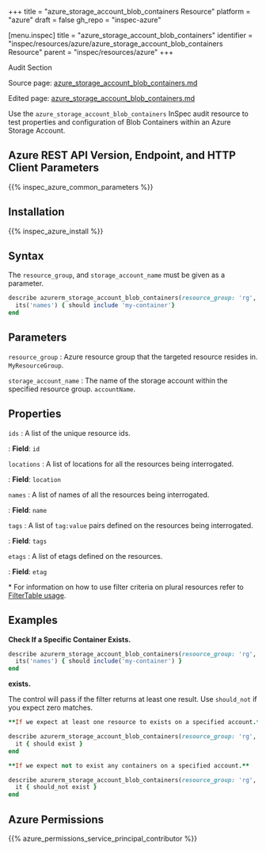+++
title = "azure_storage_account_blob_containers Resource"
platform = "azure"
draft = false
gh_repo = "inspec-azure"

[menu.inspec]
title = "azure_storage_account_blob_containers"
identifier = "inspec/resources/azure/azure_storage_account_blob_containers Resource"
parent = "inspec/resources/azure"
+++

<div class="admonition-note">
<p class="admonition-note-title">Audit Section</p>
<div class="admonition-note-text">
<p>Source page: <a href="https://github.com/inspec/inspec-azure/blob/main/docs/resources/azure_storage_account_blob_containers.md">azure_storage_account_blob_containers.md</a></p>
<p>Edited page: <a href="https://github.com/ianmadd/inspec-azure/blob/im/hugo/docs-chef-io/content/inspec/resources/azure_storage_account_blob_containers.md">azure_storage_account_blob_containers.md</a></p>
</div>
</div>



Use the `azure_storage_account_blob_containers` InSpec audit resource to test properties and configuration of Blob Containers within an Azure Storage Account.

## Azure REST API Version, Endpoint, and HTTP Client Parameters

{{% inspec_azure_common_parameters %}}

## Installation

{{% inspec_azure_install %}}

## Syntax

The `resource_group`, and `storage_account_name` must be given as a parameter.
```ruby
describe azurerm_storage_account_blob_containers(resource_group: 'rg', storage_account_name: 'production') do
  its('names') { should include 'my-container'}
end
```

## Parameters

`resource_group`
: Azure resource group that the targeted resource resides in. `MyResourceGroup`.

`storage_account_name`
: The name of the storage account within the specified resource group. `accountName`.

## Properties

`ids`
: A list of the unique resource ids.

: **Field**: `id`

`locations`
: A list of locations for all the resources being interrogated.

: **Field**: `location`

`names`
: A list of names of all the resources being interrogated.

: **Field**: `name`

`tags`
: A list of `tag:value` pairs defined on the resources being interrogated.

: **Field**: `tags`

`etags`
: A list of etags defined on the resources.

: **Field**: `etag`

<superscript>*</superscript> For information on how to use filter criteria on plural resources refer to [FilterTable usage](https://github.com/inspec/inspec/blob/master/dev-docs/filtertable-usage.md).

## Examples

**Check If a Specific Container Exists.**

```ruby
describe azurerm_storage_account_blob_containers(resource_group: 'rg', storage_account_name: 'production') do
  its('names') { should include('my-container') }
end
```

**exists.**

The control will pass if the filter returns at least one result. Use `should_not` if you expect zero matches.
```ruby
**If we expect at least one resource to exists on a specified account.**

describe azurerm_storage_account_blob_containers(resource_group: 'rg', storage_account_name: 'production') do
  it { should exist }
end

**If we expect not to exist any containers on a specified account.**

describe azurerm_storage_account_blob_containers(resource_group: 'rg', storage_account_name: 'production') do
  it { should_not exist }
end
```

## Azure Permissions

{{% azure_permissions_service_principal_contributor %}}

